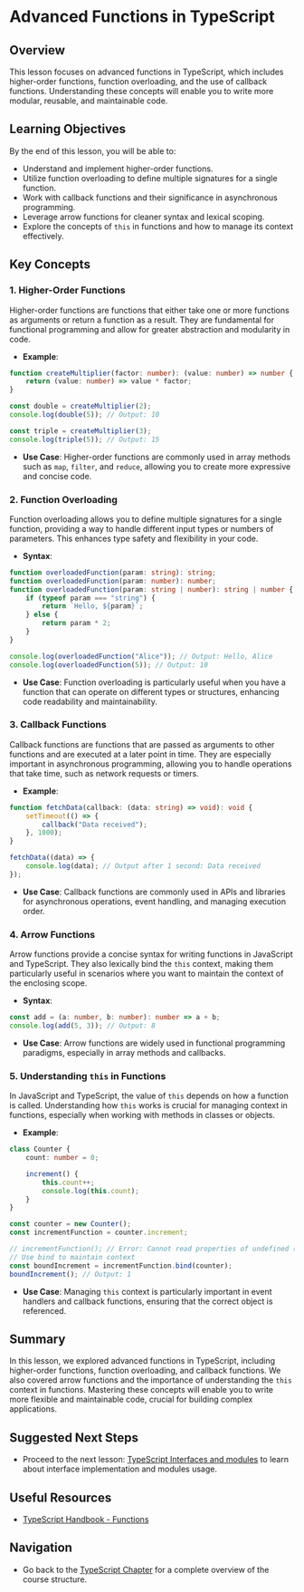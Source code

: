 # Advanced Functions in TypeScript

## Overview
This lesson focuses on advanced functions in TypeScript, which includes higher-order functions, function overloading, and the use of callback functions. Understanding these concepts will enable you to write more modular, reusable, and maintainable code.

## Learning Objectives
By the end of this lesson, you will be able to:
- Understand and implement higher-order functions.
- Utilize function overloading to define multiple signatures for a single function.
- Work with callback functions and their significance in asynchronous programming.
- Leverage arrow functions for cleaner syntax and lexical scoping.
- Explore the concepts of `this` in functions and how to manage its context effectively.

## Key Concepts

### 1. Higher-Order Functions
Higher-order functions are functions that either take one or more functions as arguments or return a function as a result. They are fundamental for functional programming and allow for greater abstraction and modularity in code.

- **Example**:
```typescript
function createMultiplier(factor: number): (value: number) => number {
    return (value: number) => value * factor;
}

const double = createMultiplier(2);
console.log(double(5)); // Output: 10

const triple = createMultiplier(3);
console.log(triple(5)); // Output: 15
```
- **Use Case**: Higher-order functions are commonly used in array methods such as `map`, `filter`, and `reduce`, allowing you to create more expressive and concise code.

### 2. Function Overloading
Function overloading allows you to define multiple signatures for a single function, providing a way to handle different input types or numbers of parameters. This enhances type safety and flexibility in your code.

- **Syntax**:
```typescript
function overloadedFunction(param: string): string;
function overloadedFunction(param: number): number;
function overloadedFunction(param: string | number): string | number {
    if (typeof param === "string") {
        return `Hello, ${param}`;
    } else {
        return param * 2;
    }
}

console.log(overloadedFunction("Alice")); // Output: Hello, Alice
console.log(overloadedFunction(5)); // Output: 10
```
- **Use Case**: Function overloading is particularly useful when you have a function that can operate on different types or structures, enhancing code readability and maintainability.

### 3. Callback Functions
Callback functions are functions that are passed as arguments to other functions and are executed at a later point in time. They are especially important in asynchronous programming, allowing you to handle operations that take time, such as network requests or timers.

- **Example**:
```typescript
function fetchData(callback: (data: string) => void): void {
    setTimeout(() => {
        callback("Data received");
    }, 1000);
}

fetchData((data) => {
    console.log(data); // Output after 1 second: Data received
});
```
- **Use Case**: Callback functions are commonly used in APIs and libraries for asynchronous operations, event handling, and managing execution order.

### 4. Arrow Functions
Arrow functions provide a concise syntax for writing functions in JavaScript and TypeScript. They also lexically bind the `this` context, making them particularly useful in scenarios where you want to maintain the context of the enclosing scope.

- **Syntax**:
```typescript
const add = (a: number, b: number): number => a + b;
console.log(add(5, 3)); // Output: 8
```
- **Use Case**: Arrow functions are widely used in functional programming paradigms, especially in array methods and callbacks.

### 5. Understanding `this` in Functions
In JavaScript and TypeScript, the value of `this` depends on how a function is called. Understanding how `this` works is crucial for managing context in functions, especially when working with methods in classes or objects.

- **Example**:
```typescript
class Counter {
    count: number = 0;

    increment() {
        this.count++;
        console.log(this.count);
    }
}

const counter = new Counter();
const incrementFunction = counter.increment;

// incrementFunction(); // Error: Cannot read properties of undefined (reading 'count')
// Use bind to maintain context
const boundIncrement = incrementFunction.bind(counter);
boundIncrement(); // Output: 1
```
- **Use Case**: Managing `this` context is particularly important in event handlers and callback functions, ensuring that the correct object is referenced.

## Summary
In this lesson, we explored advanced functions in TypeScript, including higher-order functions, function overloading, and callback functions. We also covered arrow functions and the importance of understanding the `this` context in functions. Mastering these concepts will enable you to write more flexible and maintainable code, crucial for building complex applications.

## Suggested Next Steps
- Proceed to the next lesson: [TypeScript Interfaces and modules](07_interfaces_Modules.md) to learn about interface implementation and modules usage.

## Useful Resources
- [TypeScript Handbook - Functions](https://www.typescriptlang.org/docs/handbook/2/functions.html)

## Navigation
- Go back to the [TypeScript Chapter](../README.md) for a complete overview of the course structure.
